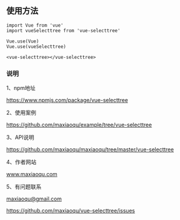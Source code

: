 ## 使用方法
```
import Vue from 'vue'
import vueSelecttree from 'vue-selecttree'

Vue.use(Vue)
Vue.use(vueSelecttree)

<vue-selecttree></vue-selecttree>
```

### 说明
1、npm地址

https://www.npmjs.com/package/vue-selecttree

2、使用案例

https://github.com/maxiaoqu/example/tree/vue-selecttree

3、API说明

https://github.com/maxiaoqu/maxiaoqu/tree/master/vue-selecttree

4、作者网站

www.maxiaoqu.com

5、有问题联系

maxiaoqu@gmail.com

https://github.com/maxiaoqu/vue-selecttree/issues
